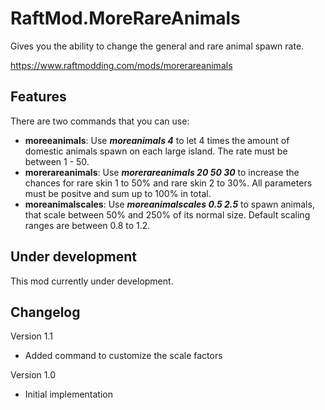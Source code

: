 # RaftMod.MoreRareAnimals

Gives you the ability to change the general and rare animal spawn rate.

https://www.raftmodding.com/mods/morerareanimals

## Features

There are two commands that you can use:

- **moreeanimals**: Use ***moreanimals 4*** to let 4 times the amount of domestic animals spawn on each large island. The rate must be between 1 - 50.
- **morerareanimals**: Use ***morerareanimals 20 50 30*** to increase the chances for rare skin 1 to 50% and rare skin 2 to 30%. All parameters must be positve and sum up to 100% in total.
- **moreanimalscales**: Use ***moreanimalscales 0.5 2.5*** to spawn animals, that scale between 50% and 250% of its normal size. Default scaling ranges are between 0.8 to 1.2.

## Under development

This mod currently under development. 

## Changelog

Version 1.1

- Added command to customize the scale factors

Version 1.0

- Initial implementation
